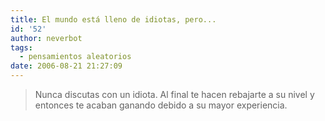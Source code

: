 ```yaml
---
title: El mundo está lleno de idiotas, pero...
id: '52'
author: neverbot
tags:
  - pensamientos aleatorios
date: 2006-08-21 21:27:09
---
```


> Nunca discutas con un idiota. Al final te hacen rebajarte a su nivel y entonces te acaban ganando debido a su mayor experiencia.
